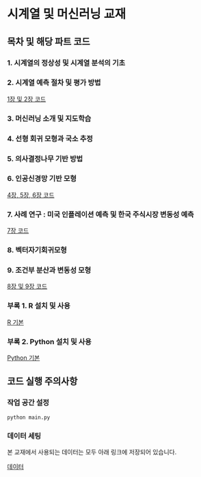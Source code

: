 # 시계열 및 머신러닝 교재

## 목차 및 해당 파트 코드
### 1. 시계열의 정상성 및 시계열 분석의 기초

### 2. 시계열 예측 절차 및 평가 방법

[1장 및 2장 코드](https://github.com/heejoonhan/Time-Series-and-Machine-Learning-Textbook/tree/main/%EC%BD%94%EB%93%9C%20%EB%B0%8F%20%EB%8D%B0%EC%9D%B4%ED%84%B0/Ch1%20and%20Ch2)

### 3. 머신러닝 소개 및 지도학습

### 4. 선형 회귀 모형과 국소 추정

### 5. 의사결정나무 기반 방법

### 6. 인공신경망 기반 모형

[4장, 5장, 6장 코드](https://github.com/heejoonhan/Time-Series-and-Machine-Learning-Textbook/tree/main/%EC%BD%94%EB%93%9C%20%EB%B0%8F%20%EB%8D%B0%EC%9D%B4%ED%84%B0/Ch4%20to%20Ch6)

### 7. 사례 연구 : 미국 인플레이션 예측 및 한국 주식시장 변동성 예측

[7장 코드](https://github.com/heejoonhan/Time-Series-and-Machine-Learning-Textbook/tree/main/%EC%BD%94%EB%93%9C%20%EB%B0%8F%20%EB%8D%B0%EC%9D%B4%ED%84%B0/Ch7%20US%20inflation)

### 8. 벡터자기회귀모형

### 9. 조건부 분산과 변동성 모형

[8장 및 9장 코드](https://github.com/heejoonhan/Time-Series-and-Machine-Learning-Textbook/tree/main/%EC%BD%94%EB%93%9C%20%EB%B0%8F%20%EB%8D%B0%EC%9D%B4%ED%84%B0/Ch8%20and%20Ch9)

### 부록 1. R 설치 및 사용

[R 기본](https://github.com/heejoonhan/Time-Series-and-Machine-Learning-Textbook/tree/main/%EC%BD%94%EB%93%9C%20%EB%B0%8F%20%EB%8D%B0%EC%9D%B4%ED%84%B0/%EB%B6%80%EB%A1%9DA%20%20R%20%EA%B8%B0%EB%B3%B8)

### 부록 2. Python 설치 및 사용

[Python 기본](https://github.com/heejoonhan/Time-Series-and-Machine-Learning-Textbook/tree/main/%EC%BD%94%EB%93%9C%20%EB%B0%8F%20%EB%8D%B0%EC%9D%B4%ED%84%B0/%EB%B6%80%EB%A1%9D%20Python%20%EA%B8%B0%EB%B3%B8)

## 코드 실행 주의사항

### 작업 공간 설정

```CLI
python main.py
```

### 데이터 세팅

본 교재에서 사용되는 데이터는 모두 아래 링크에 저장되어 있습니다. <br>

[데이터](https://github.com/heejoonhan/Time-Series-and-Machine-Learning-Textbook/tree/main/%EC%BD%94%EB%93%9C%20%EB%B0%8F%20%EB%8D%B0%EC%9D%B4%ED%84%B0/Data)
